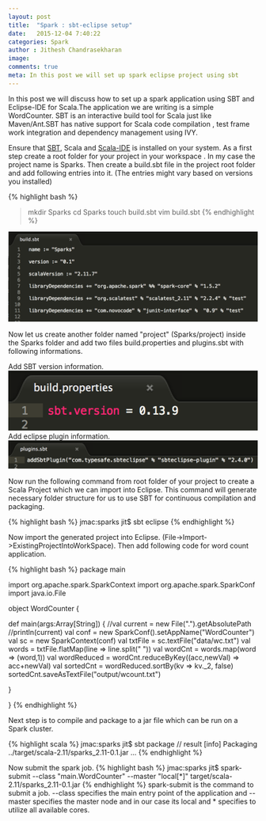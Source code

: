 ```yaml
---
layout: post
title:  "Spark : sbt-eclipse setup"
date:   2015-12-04 7:40:22
categories: Spark
author : Jithesh Chandrasekharan
image: 
comments: true
meta: In this post we will set up spark eclipse project using sbt
---
```


In this post we will discuss how to set up a spark application using SBT and Eclipse-IDE for Scala.The application we are writing is a simple WordCounter. SBT is an interactive build tool for Scala just like Maven/Ant.SBT has native support for Scala code compilation , test frame work integration and dependency management using IVY.

Ensure that <a target="_blank" href = "http://www.scala-sbt.org/">SBT</a>, Scala and <a target="_blank" href = "http://scala-ide.org/">Scala-IDE</a> is installed on your system. As a first step create a root folder for your project in your workspace . In my case the project name is Sparks. Then create a build.sbt file in the project root folder and add following entries into it. (The entries might vary based on versions you installed)

{% highlight bash %}
> mkdir Sparks
> cd Sparks
> touch build.sbt
> vim build.sbt 
{% endhighlight %}

![Spark SBT](/img/sbt.png)

Now let us create another folder named "project" (Sparks/project) inside the Sparks folder and add two files build.properties and plugins.sbt with following informations. 

Add SBT version information.
![Spark SBT](/img/sbt-build.png)
Add eclipse plugin information.
![Spark SBT](/img/sbt-plugin.png)

Now run the following command from root folder of your project to create a Scala Project which we can import into Eclipse. This command will generate necessary folder structure for us to use SBT for continuous compilation and packaging.

{% highlight bash %}
jmac:sparks jit$ sbt eclipse
{% endhighlight %}

Now import the generated project into Eclipse. (File->Import->ExistingProjectIntoWorkSpace). Then add following code for word count application.

{% highlight bash %}
package main

import org.apache.spark.SparkContext
import org.apache.spark.SparkConf
import java.io.File

object WordCounter {
  
  def main(args:Array[String])
  {
    //val current = new File(".").getAbsolutePath
    //println(current)
    val conf = new SparkConf().setAppName("WordCounter")
    val sc = new SparkContext(conf)
    val txtFile = sc.textFile("data/wc.txt")
    val words = txtFile.flatMap(line => line.split(" "))
    val wordCnt = words.map(word => (word,1))
    val wordReduced = wordCnt.reduceByKey((acc,newVal) => acc+newVal)
    val sortedCnt = wordReduced.sortBy(kv => kv._2, false)
    sortedCnt.saveAsTextFile("output/wcount.txt")
    
  }
  
}
{% endhighlight %}

Next step is to compile and package to a jar file which can be run on a Spark cluster.

{% highlight scala %}
jmac:sparks jit$ sbt package
// result [info] Packaging ../target/scala-2.11/sparks_2.11-0.1.jar ...
{% endhighlight %}

Now submit the spark job.
{% highlight bash %}
jmac:sparks jit$ spark-submit --class "main.WordCounter" 
--master "local[*]" target/scala-2.11/sparks_2.11-0.1.jar
{% endhighlight %}
spark-submit is the command to submit a job. --class specifies the main entry point of the application and --master specifies the master node and in our case its local and * specifies to utilize all available cores.

